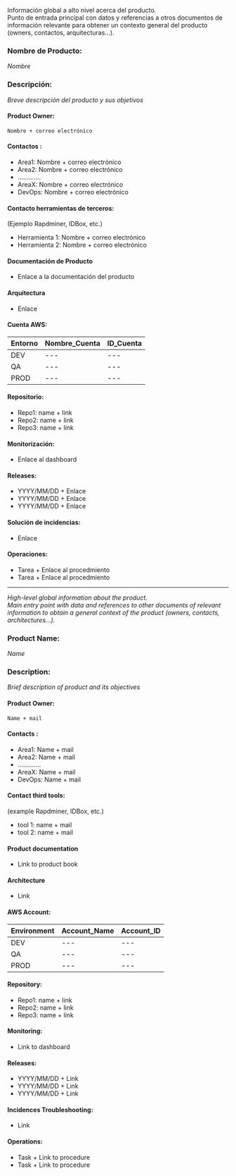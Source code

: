 Información global a alto nivel acerca del producto.   
Punto de entrada principal con datos y referencias a otros documentos de información relevante para obtener un contexto general del producto (owners, contactos, arquitecturas...).

### Nombre de Producto:
*Nombre*

### Descripción:
 *Breve descripción del producto y sus objetivos*
 
#### Product Owner:
    Nombre + correo electrónico
    
#### Contactos :

 - Area1: Nombre + correo electrónico 
 - Area2: Nombre + correo electrónico
 - .............
 - AreaX: Nombre + correo electrónico
 - DevOps: Nombre + correo electrónico

#### Contacto herramientas de terceros:

(Ejemplo Rapdminer, IDBox, etc.)
- Herramienta 1: Nombre + correo electrónico
- Herramienta 2: Nombre + correo electrónico

#### Documentación de Producto

- Enlace a la documentación del producto

#### Arquitectura

- Enlace

#### Cuenta AWS:

Entorno|Nombre_Cuenta|ID_Cuenta| 
|---|---|---|
|DEV|---|---|
|QA|---|---|
|PROD|---|---|

#### Repositorio:

- Repo1: name + link
- Repo2: name + link
- Repo3: name + link  


#### Monitorización:

-  Enlace al dashboard

#### Releases:

- YYYY/MM/DD + Enlace
- YYYY/MM/DD + Enlace
- YYYY/MM/DD + Enlace

#### Solución de incidencias: 

- Enlace

#### Operaciones:

- Tarea + Enlace al procedmiento
- Tarea + Enlace al procedmiento

---
*High-level global information about the product.  
Main entry point with data and references to other documents of relevant information to obtain a general context of the product (owners, contacts, architectures...).*

### Product Name:
*Name*

### Description:
 *Brief description of product and its objectives*
 
#### Product Owner:
    Name + mail
    
#### Contacts :

 - Area1: Name + mail 
 - Area2: Name + mail
 - .............
 - AreaX: Name + mail
 - DevOps: Name + mail

#### Contact third tools:

(example Rapdminer, IDBox, etc.)
- tool 1: name + mail
- tool 2: name + mail

#### Product documentation

- Link to product book 

#### Architecture

- Link

#### AWS Account:

Environment|Account_Name|Account_ID| 
|---|---|---|
|DEV|---|---|
|QA|---|---|
|PROD|---|---|

#### Repository:

- Repo1: name + link
- Repo2: name + link
- Repo3: name + link  


#### Monitoring:

-  Link to dashboard

#### Releases:

- YYYY/MM/DD + Link
- YYYY/MM/DD + Link
- YYYY/MM/DD + Link

#### Incidences Troubleshooting: 

- Link

#### Operations:

- Task + Link to procedure
- Task + Link to procedure